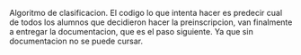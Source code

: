 Algoritmo de clasificacion.
El codigo lo que intenta hacer es predecir cual de todos los alumnos que decidieron hacer la preinscripcion, van finalmente a entregar la documentacion, que es el paso siguiente. Ya que sin documentacion no se puede cursar.
